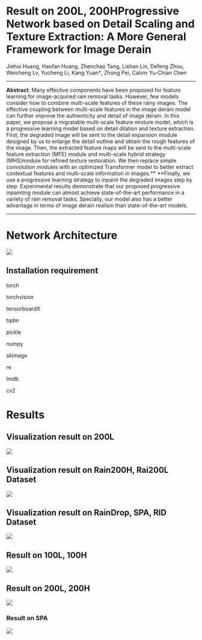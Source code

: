 # Result on 200L, 200HProgressive Network based on Detail Scaling and Texture Extraction: A More General Framework for Image Derain 

Jiehui Huang, Haofan Huang, Zhenchao Tang, Lishan Lin, Defeng Zhou, Weicheng Lv, Yucheng Li, Kang Yuan†, Zhong Pei, Calvin Yu-Chian Chen

<hr />

**Abstract**: Many effective components have been proposed for feature learning for image-acquired rain removal tasks. However, few models consider how to combine multi-scale features of these rainy images. The effective coupling between multi-scale features in the image derain model can further improve the authenticity and detail of image derain. In this paper, we propose a migratable multi-scale feature mixture model, which is a progressive learning model based on detail dilation and texture extraction. First, the degraded image will be sent to the detail expansion module designed by us to enlarge the detail outline and obtain the rough features of the image. Then, the extracted feature maps will be sent to the multi-scale feature extraction (MFE) module and multi-scale hybrid strategy (MHS)module for refined texture restoration. We then replace simple convolution modules with an optimized Transformer model to better extract contextual features and multi-scale information in images.** **Finally, we use a progressive learning strategy to inpaint the degraded images step by step. Experimental results demonstrate that our proposed progressive inpainting module can almost achieve state-of-the-art performance in a variety of rain removal tasks. Specially, our model also has a better advantage in terms of image derain realism than state-of-the-art models.

<hr />

# Network Architecture

<img src = "https://github.com/ffdffd/MixDTPNet/blob/GITHUB/Network.jpg?raw=true">

## Installation requirement

torch

torchvision

tensorboardX

tqdm

pickle

numpy

skimage

re

lmdb

cv2



# Results

## Visualization result on 200L

<img src = "https://github.com/ffdffd/MixDTPNet/blob/GITHUB/Result.jpg?raw=true">

## Visualization result on Rain200H, Rai200L Dataset

<img src = "https://github.com/ffdffd/MixDTPNet/blob/GITHUB/result2.jpg?raw=true">

## Visualization result on RainDrop, SPA, RID Dataset

<img src = "https://github.com/ffdffd/MixDTPNet/blob/GITHUB/results.jpg?raw=true">



## Result on 100L, 100H

<img src = "https://github.com/ffdffd/MixDTPNet/blob/GITHUB/Result_100.jpg?raw=true">



## Result on 200L, 200H

<img src = "https://github.com/ffdffd/MixDTPNet/blob/GITHUB/result_200.jpg?raw=true">

### Result on SPA

<img src = "https://github.com/ffdffd/MixDTPNet/blob/GITHUB/result_spa.jpg?raw=true">